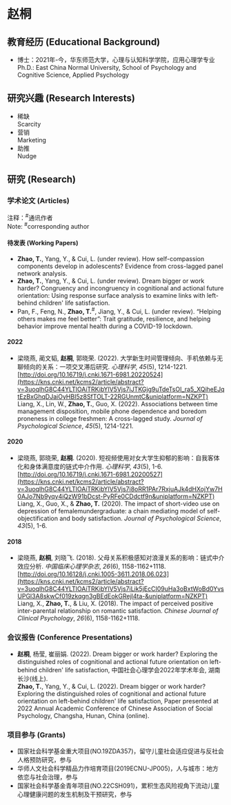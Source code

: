 # 赵桐

## 教育经历 (Educational Background)
- 博士：2021年-今，华东师范大学，心理与认知科学学院，应用心理学专业<br>
Ph.D.: East China Normal University, School of Psychology and Cognitive Science, Applied Psychology


## 研究兴趣 (Research Interests)
- 稀缺<br>
Scarcity
- 营销<br>
Marketing
- 助推<br>
Nudge

## 研究 (Research)
### 学术论文 (Articles)
注释：<sup>#</sup>通讯作者<br>
Note: <sup>#</sup>corresponding author
#### 待发表 (Working Papers)
- **Zhao, T.**, Yang, Y., & Cui, L. (under review). How self-compassion components develop in adolescents? Evidence from cross-lagged panel network analysis.
- **Zhao, T.**, Yang, Y., & Cui, L. (under review). Dream bigger or work harder? Congruency and incongruency in cognitional and actional future orientation: Using response surface analysis to examine links with left-behind children' life satisfaction.
- Pan, F., Feng, N., **Zhao, T.**<sup>#</sup>, Jiang, Y., & Cui, L. (under review). “Helping others makes me feel better”: Trait gratitude, resilience, and helping behavior improve mental health during a COVID-19 lockdown.

#### 2022
- 梁晓燕, 蔺文韬, **赵桐**, 郭晓荣. (2022). 大学新生时间管理倾向、手机依赖与无聊倾向的关系：一项交叉滞后研究. *心理科学*, *45*(5), 1214-1221. [http://doi.org/10.16719/j.cnki.1671-6981.20220524](https://kns.cnki.net/kcms2/article/abstract?v=3uoqIhG8C44YLTlOAiTRKibYlV5Vjs7iJTKGjg9uTdeTsOI_ra5_XQiheEJqtEzBxGhqDJaiOyHBI5z8SfTOLT-22RGUnmtC&uniplatform=NZKPT)<br>
Liang, X., Lin, W., **Zhao, T.**, Guo, X. (2022). Associations between time management disposition, mobile phone dependence and boredom proneness in college freshmen: A cross-lagged study. *Journal of Psychological Science*, *45*(5), 1214-1221.

#### 2020
- 梁晓燕, 郭晓荣, **赵桐**. (2020). 短视频使用对女大学生抑郁的影响：自我客体化和身体满意度的链式中介作用. *心理科学*, *43*(5), 1-6. [http://doi.org/10.16719/j.cnki.1671-6981.20200527](https://kns.cnki.net/kcms2/article/abstract?v=3uoqIhG8C44YLTlOAiTRKibYlV5Vjs7i8oRR1PAr7RxjuAJk4dHXojYw7H0AJo7Nb9yqy4iQzW91bDcst-PyRFe0CDdctf9n&uniplatform=NZKPT)<br>
Liang, X., Guo, X., & **Zhao, T.** (2020). The impact of short-video use on depression of femalemundergraduate: a chain mediating model of self-objectification and body satisfaction. *Journal of Psychological Science*, *43*(5), 1-6.

#### 2018
- 梁晓燕, **赵桐**, 刘晓飞. (2018). 父母关系积极感知对浪漫关系的影响：链式中介效应分析. *中国临床心理学杂志*, *26*(6), 1158-1162+1118. [http://doi.org/10.16128/j.cnki.1005-3611.2018.06.023](https://kns.cnki.net/kcms2/article/abstract?v=3uoqIhG8C44YLTlOAiTRKibYlV5Vjs7iLik5jEcCI09uHa3oBxtWoBd0YvsUPGl3A8skwCf019zkqgn3gBEdEokGRejl4ta-&uniplatform=NZKPT)<br>
Liang, X., **Zhao, T.**, & Liu, X. (2018). The impact of perceived positive inter-parental relationship on romantic satisfaction. *Chinese Journal of Clinical Psychology*, *26*(6), 1158-1162+1118.

### 会议报告 (Conference Presentations)
- **赵桐**, 杨莹, 崔丽娟. (2022). Dream bigger or work harder? Exploring the distinguished roles of cognitional and actional future orientation on left-behind children' life satisfaction, 中国社会心理学会2022年学术年会, 湖南长沙(线上).<br>
**Zhao, T.**, Yang, Y., & Cui, L. (2022). Dream bigger or work harder? Exploring the distinguished roles of cognitional and actional future orientation on left-behind children' life satisfaction, Paper presented at 2022 Annual Academic Conference of Chinese Association of Social Psychology, Changsha, Hunan, China (online).


### 项目参与 (Grants)
- 国家社会科学基金重大项目(NO.19ZDA357)，留守儿童社会适应促进与反社会人格预防研究，参与
- 华师人文社会科学精品力作培育项目(2019ECNU-JP005)，人与城市：地方依恋与社会治理，参与
- 国家社会科学基金青年项目(NO.22CSH091)，累积生态风险视角下流动儿童心理健康问题的发生机制及干预研究，参与

